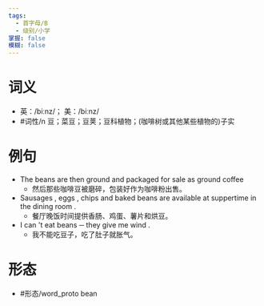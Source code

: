 ```yaml
---
tags:
  - 首字母/B
  - 级别/小学
掌握: false
模糊: false
---
```

# 词义
- 英：/biːnz/； 美：/biːnz/
- #词性/n  豆；菜豆；豆荚；豆科植物；(咖啡树或其他某些植物的)子实
# 例句
- The beans are then ground and packaged for sale as ground coffee
	- 然后那些咖啡豆被磨碎，包装好作为咖啡粉出售。
- Sausages , eggs , chips and baked beans are available at suppertime in the dining room .
	- 餐厅晚饭时间提供香肠、鸡蛋、薯片和烘豆。
- I can 't eat beans ─ they give me wind .
	- 我不能吃豆子，吃了肚子就胀气。
# 形态
- #形态/word_proto bean

